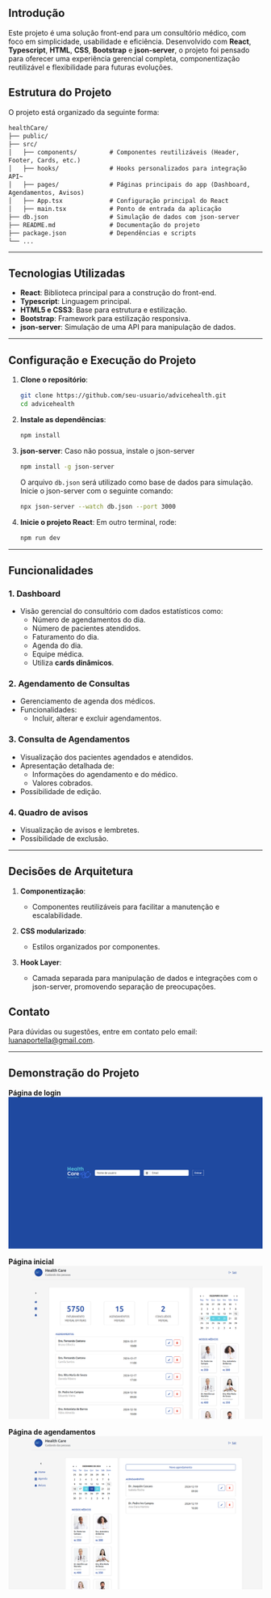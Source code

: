 ## Introdução

Este projeto é uma solução front-end para um consultório médico, com foco em simplicidade, usabilidade e eficiência. Desenvolvido com **React**, **Typescript**, **HTML**, **CSS**, **Bootstrap** e **json-server**, o projeto foi pensado para oferecer uma experiência gerencial completa, componentização reutilizável e flexibilidade para futuras evoluções.

## Estrutura do Projeto

O projeto está organizado da seguinte forma:

```
healthCare/
├── public/
├── src/
│   ├── components/         # Componentes reutilizáveis (Header, Footer, Cards, etc.)
│   ├── hooks/              # Hooks personalizados para integração API~
│   ├── pages/              # Páginas principais do app (Dashboard, Agendamentos, Avisos)
│   ├── App.tsx             # Configuração principal do React
│   ├── main.tsx            # Ponto de entrada da aplicação
├── db.json                 # Simulação de dados com json-server
├── README.md               # Documentação do projeto
├── package.json            # Dependências e scripts
└── ...
```

---

## Tecnologias Utilizadas

- **React**: Biblioteca principal para a construção do front-end.
- **Typescript**: Linguagem principal.
- **HTML5 e CSS3**: Base para estrutura e estilização.
- **Bootstrap**: Framework para estilização responsiva.
- **json-server**: Simulação de uma API para manipulação de dados.

---

## Configuração e Execução do Projeto

1. **Clone o repositório**:

   ```bash
   git clone https://github.com/seu-usuario/advicehealth.git
   cd advicehealth
   ```

2. **Instale as dependências**:

   ```bash
   npm install
   ```

3. **json-server**:
   Caso não possua, instale o json-server

   ```bash
   npm install -g json-server
   ```

   O arquivo `db.json` será utilizado como base de dados para simulação. Inicie o json-server com o seguinte comando:

   ```bash
   npx json-server --watch db.json --port 3000
   ```

4. **Inicie o projeto React**:
   Em outro terminal, rode:
   ```bash
   npm run dev
   ```

---

## Funcionalidades

### 1. **Dashboard**

- Visão gerencial do consultório com dados estatísticos como:
  - Número de agendamentos do dia.
  - Número de pacientes atendidos.
  - Faturamento do dia.
  - Agenda do dia.
  - Equipe médica.
  - Utiliza **cards dinâmicos**.

### 2. **Agendamento de Consultas**

- Gerenciamento de agenda dos médicos.
- Funcionalidades:
  - Incluir, alterar e excluir agendamentos.

### 3. **Consulta de Agendamentos**

- Visualização dos pacientes agendados e atendidos.
- Apresentação detalhada de:
  - Informações do agendamento e do médico.
  - Valores cobrados.
- Possibilidade de edição.

### 4. **Quadro de avisos**

- Visualização de avisos e lembretes.
- Possibilidade de exclusão.

---

## Decisões de Arquitetura

1. **Componentização**:

   - Componentes reutilizáveis para facilitar a manutenção e escalabilidade.

2. **CSS modularizado**:

   - Estilos organizados por componentes.

3. **Hook Layer**:

   - Camada separada para manipulação de dados e integrações com o json-server, promovendo separação de preocupações.

## Contato

Para dúvidas ou sugestões, entre em contato pelo email: [luanaportella@gmail.com](mailto:luanaportella@gmail.com).

---

## Demonstração do Projeto

**Página de login**
![Página de login](/src/assets/login.png)

**Página inicial**
![Página Inicial](/src/assets/home.png)

**Página de agendamentos**
![Página de agendamento](/src/assets/agendamentos.png)
